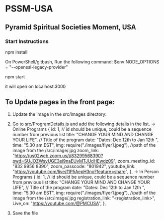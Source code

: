 # PSSM-USA

## Pyramid Spiritual Societies Moment, USA

### Start Instructions

npm install

On PowerShell/gitbash, Run the following command:
$env:NODE_OPTIONS = "--openssl-legacy-provider"

npm start

it will open on localhost:3000

## To Update pages in the front page:

1. Update the image in the src/images directory:
2. Go to src/ProgramDetails.js and add the following details in the list.
   -> Online Programs
   {
   id: 1, // id should be unique, could be a sequence number from previous list
   title: "CHANGE YOUR MIND AND CHANGE YOUR LIFE", // Title of the program
   date: "Dates: Dec 12th to Jan 12th ",  
    time: "5.30 am EST",
   img: require("./images/flyer1.jpeg"), //path of the image from the /src/image/<filename>.jpg
   zoom_link:
   "https://us02web.zoom.us/j/83299568390?pwd=SUJOZWsyUGE3ei9naEUvMTJUdHEwdz09",
   zoom_meeting_id: "832 9956 8390",
   zoom_passcode: "801942",
   youtube_link: "https://youtube.com/live/f1P5AepH3no?feature=share",
   },
   -> In Person Programs
   {
   id: 1, // id should be unique, could be a sequence number from previous list
   title: "CHANGE YOUR MIND AND CHANGE YOUR LIFE", // Title of the program
   date: "Dates: Dec 12th to Jan 12th ",  
    time: "5.30 am EST",
   img: require("./images/flyer1.jpeg"), //path of the image from the /src/image/<filename>.jpg
   registration_link:
   "<registration_link>",
   Live_on: "https://youtube.com/@PMCUSA",
   },

3. Save the file
